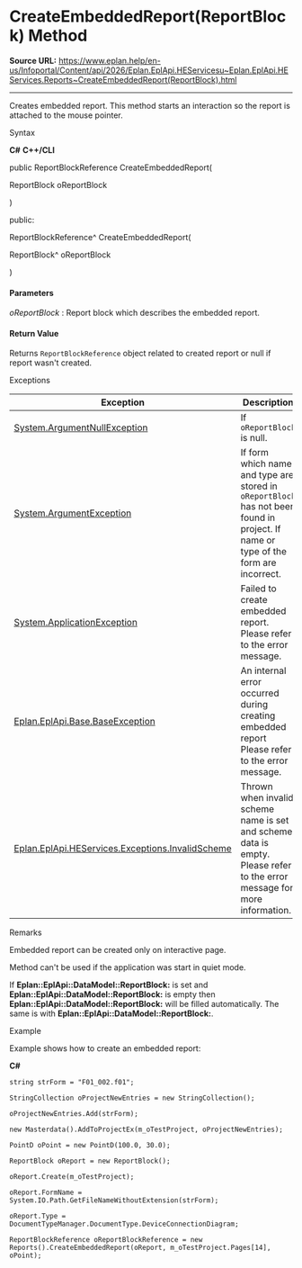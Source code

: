 # CreateEmbeddedReport(ReportBlock) Method

**Source URL:** https://www.eplan.help/en-us/Infoportal/Content/api/2026/Eplan.EplApi.HEServicesu~Eplan.EplApi.HEServices.Reports~CreateEmbeddedReport(ReportBlock).html

---

Creates embedded report. This method starts an interaction so the report is attached to the mouse pointer.

Syntax

**C#**
**C++/CLI**


public ReportBlockReference CreateEmbeddedReport( 

   ReportBlock oReportBlock

)

public:

ReportBlockReference^ CreateEmbeddedReport( 

   ReportBlock^ oReportBlock

)


#### Parameters

*oReportBlock*
:   Report block which describes the embedded report.

#### Return Value

Returns `ReportBlockReference` object related to created report or null if report wasn't created.

Exceptions

| Exception | Description |
| --- | --- |
| [System.ArgumentNullException](#) | If `oReportBlock` is null. |
| [System.ArgumentException](#) | If form which name and type are stored in `oReportBlock` has not been found in project. If name or type of the form are incorrect. |
| [System.ApplicationException](#) | Failed to create embedded report. Please refer to the error message. |
| [Eplan.EplApi.Base.BaseException](Eplan.EplApi.Baseu~Eplan.EplApi.Base.BaseException.html) | An internal error occurred during creating embedded report Please refer to the error message. |
| [Eplan.EplApi.HEServices.Exceptions.InvalidScheme](Eplan.EplApi.HEServicesu~Eplan.EplApi.HEServices.Exceptions.InvalidScheme.html) | Thrown when invalid scheme name is set and scheme data is empty. Please refer to the error message for more information. |

Remarks

Embedded report can be created only on interactive page.

Method can't be used if the application was start in quiet mode.

If **Eplan::EplApi::DataModel::ReportBlock:** is set and **Eplan::EplApi::DataModel::ReportBlock:** is empty then **Eplan::EplApi::DataModel::ReportBlock:** will be filled automatically. The same is with **Eplan::EplApi::DataModel::ReportBlock:**.

Example

Example shows how to create an embedded report:

**C#**

```
string strForm = "F01_002.f01";

StringCollection oProjectNewEntries = new StringCollection();

oProjectNewEntries.Add(strForm);

new Masterdata().AddToProjectEx(m_oTestProject, oProjectNewEntries);

PointD oPoint = new PointD(100.0, 30.0);

ReportBlock oReport = new ReportBlock();

oReport.Create(m_oTestProject);

oReport.FormName = System.IO.Path.GetFileNameWithoutExtension(strForm);

oReport.Type = DocumentTypeManager.DocumentType.DeviceConnectionDiagram;

ReportBlockReference oReportBlockReference = new Reports().CreateEmbeddedReport(oReport, m_oTestProject.Pages[14], oPoint);

```
